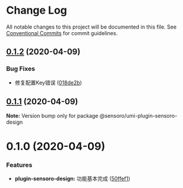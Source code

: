 # Change Log

All notable changes to this project will be documented in this file.
See [Conventional Commits](https://conventionalcommits.org) for commit guidelines.

## [0.1.2](https://github.com/SensoroFE/umi-plugins/compare/@sensoro/umi-plugin-sensoro-design@0.1.1...@sensoro/umi-plugin-sensoro-design@0.1.2) (2020-04-09)


### Bug Fixes

* 修复配置Key错误 ([018de2b](https://github.com/SensoroFE/umi-plugins/commit/018de2bbb32e94d7f4b823e67f476bad47c28579))





## [0.1.1](https://github.com/SensoroFE/umi-plugins/compare/@sensoro/umi-plugin-sensoro-design@0.1.0...@sensoro/umi-plugin-sensoro-design@0.1.1) (2020-04-09)

**Note:** Version bump only for package @sensoro/umi-plugin-sensoro-design





# 0.1.0 (2020-04-09)


### Features

* **plugin-sensoro-design:** 功能基本完成 ([50ffef1](https://github.com/SensoroFE/umi-plugins/commit/50ffef1037e355bd692c9f738de34de1a5431ffd))
